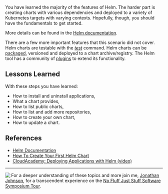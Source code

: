 You have learned the majority of the features of Helm. The harder part is creating charts with various dependencies and deployed to a variety of Kubernetes targets with varying contexts. Hopefully, though, you should have the fundamentals to get started.

More details can be found in the [Helm documentation](http://www.helm.sh/).

There are a few more important features that this scenario did not cover. Helm charts are testable with the [_test_](https://docs.helm.sh/helm/helm_test/) command. Helm charts can be [packaged](https://docs.helm.sh/helm/#helm-package), versioned and deployed to a chart archive/registry. The Helm tool has a community of [plugins](https://docs.helm.sh/helm/#helm-plugin-list) to extend its functionality.

## Lessons Learned ##

With these steps you have learned:

- How to install and uninstall applications,
- What a chart provides,
- How to list public charts,
- How to list and add more repositories,
- How to create your own chart,
- How to update a chart.

## References ##

- [Helm Documentation](http://www.helm.sh/)
- [How To Create Your First Helm Chart
](https://docs.bitnami.com/kubernetes/how-to/create-your-first-helm-chart/)
- [CloudAcademy: Deploying Applications with Helm (video)](https://youtu.be/uXaNh4Mrhdc)

------
<img align="left" src="/javajon/courses/kubernetes-applications/helm/assets/nfjs.png">

For a deeper understanding of these topics and more join me, [Jonathan Johnson](https://www.linkedin.com/in/javajon/), for a transcendent experience on the [No Fluff Just Stuff Software Symposium Tour](https://nofluffjuststuff.com/home/main).